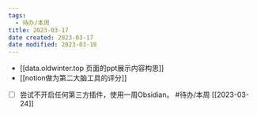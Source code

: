 ```yaml
---
tags:
  - 待办/本周
title: 2023-03-17
date created: 2023-03-17
date modified: 2023-03-18
---
```

- [[data.oldwinter.top 页面的ppt展示内容构思]]
- [[notion做为第二大脑工具的评分]]

- [ ] 尝试不开启任何第三方插件，使用一周Obsidian。 #待办/本周 [[2023-03-24]]
